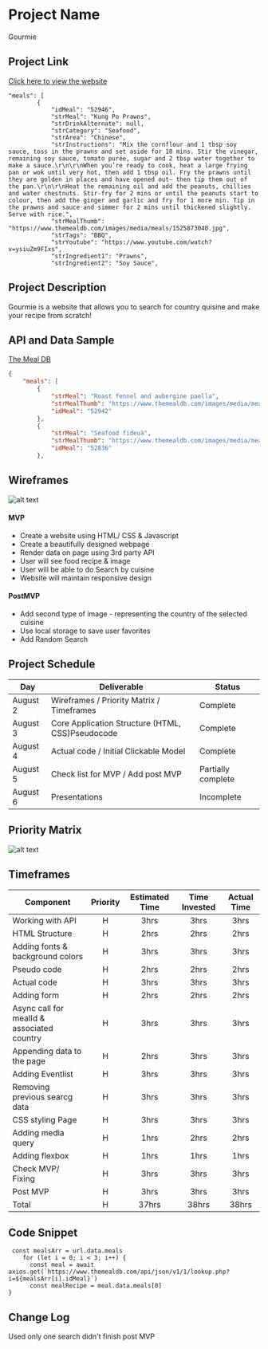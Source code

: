 # Project Name

Gourmie

## Project Link

[ Click here to view the website ](https://so4inka.github.io/Foodie/)

```jason
"meals": [
        {
            "idMeal": "52946",
            "strMeal": "Kung Po Prawns",
            "strDrinkAlternate": null,
            "strCategory": "Seafood",
            "strArea": "Chinese",
            "strInstructions": "Mix the cornflour and 1 tbsp soy sauce, toss in the prawns and set aside for 10 mins. Stir the vinegar, remaining soy sauce, tomato purée, sugar and 2 tbsp water together to make a sauce.\r\n\r\nWhen you’re ready to cook, heat a large frying pan or wok until very hot, then add 1 tbsp oil. Fry the prawns until they are golden in places and have opened out– then tip them out of the pan.\r\n\r\nHeat the remaining oil and add the peanuts, chillies and water chestnuts. Stir-fry for 2 mins or until the peanuts start to colour, then add the ginger and garlic and fry for 1 more min. Tip in the prawns and sauce and simmer for 2 mins until thickened slightly. Serve with rice.",
            "strMealThumb": "https://www.themealdb.com/images/media/meals/1525873040.jpg",
            "strTags": "BBQ",
            "strYoutube": "https://www.youtube.com/watch?v=ysiuZm9FIxs",
            "strIngredient1": "Prawns",
            "strIngredient2": "Soy Sauce",
```

## Project Description

Gourmie is a website that allows you to search for country quisine and make your recipe from scratch!

## API and Data Sample

[The Meal DB](https://themealdb.com/)

```json
{
    "meals": [
        {
            "strMeal": "Roast fennel and aubergine paella",
            "strMealThumb": "https://www.themealdb.com/images/media/meals/1520081754.jpg",
            "idMeal": "52942"
        },
        {
            "strMeal": "Seafood fideuà",
            "strMealThumb": "https://www.themealdb.com/images/media/meals/wqqvyq1511179730.jpg",
            "idMeal": "52836"
        },
```

## Wireframes

![alt text](https://i.imgur.com/xuophMM.png?1 "Wireframe")

#### MVP

- Create a website using HTML/ CSS & Javascript
- Create a beautifully designed webpage
- Render data on page using 3rd party API
- User will see food recipe & image
- User will be able to do Search by cuisine
- Website will maintain responsive design

#### PostMVP

- Add second type of image - representing the country of the selected cuisine
- Use local storage to save user favorites
- Add Random Search

## Project Schedule

| Day      | Deliverable                                      | Status             |
| -------- | ------------------------------------------------ | ------------------ |
| August 2 | Wireframes / Priority Matrix / Timeframes        | Complete           |
| August 3 | Core Application Structure (HTML, CSS)Pseudocode | Complete           |
| August 4 | Actual code / Initial Clickable Model            | Complete           |
| August 5 | Check list for MVP / Add post MVP                | Partially complete |
| August 6 | Presentations                                    | Incomplete         |

## Priority Matrix

![alt text](https://i.imgur.com/gBMfUSA.png?1 "Priority Matrix")

## Timeframes

| Component                                  | Priority | Estimated Time | Time Invested | Actual Time |
| ------------------------------------------ | :------: | :------------: | :-----------: | :---------: |
| Working with API                           |    H     |      3hrs      |     3hrs      |    3hrs     |
| HTML Structure                             |    H     |      2hrs      |     2hrs      |    2hrs     |
| Adding fonts & background colors           |    H     |      3hrs      |     3hrs      |    3hrs     |
| Pseudo code                                |    H     |      2hrs      |     2hrs      |    2hrs     |
| Actual code                                |    H     |      3hrs      |     3hrs      |    3hrs     |
| Adding form                                |    H     |      2hrs      |     2hrs      |    2hrs     |
| Async call for mealId & associated country |    H     |      3hrs      |     3hrs      |    3hrs     |
| Appending data to the page                 |    H     |      2hrs      |     3hrs      |    3hrs     |
| Adding Eventlist                           |    H     |      3hrs      |     3hrs      |    3hrs     |
| Removing previous searcg data              |    H     |      3hrs      |     3hrs      |    3hrs     |
| CSS styling Page                           |    H     |      3hrs      |     3hrs      |    3hrs     |
| Adding media query                         |    H     |      1hrs      |     2hrs      |    2hrs     |
| Adding flexbox                             |    H     |      1hrs      |     1hrs      |    1hrs     |
| Check MVP/ Fixing                          |    H     |      3hrs      |     3hrs      |    3hrs     |
| Post MVP                                   |    H     |      3hrs      |     3hrs      |    3hrs     |
| Total                                      |    H     |     37hrs      |     38hrs     |    38hrs    |

## Code Snippet

```
 const mealsArr = url.data.meals
    for (let i = 0; i < 3; i++) {
      const meal = await axios.get(`https://www.themealdb.com/api/json/v1/1/lookup.php?i=${mealsArr[i].idMeal}`)
      const mealRecipe = meal.data.meals[0]
}
```

## Change Log

Used only one search
didn't finish post MVP
